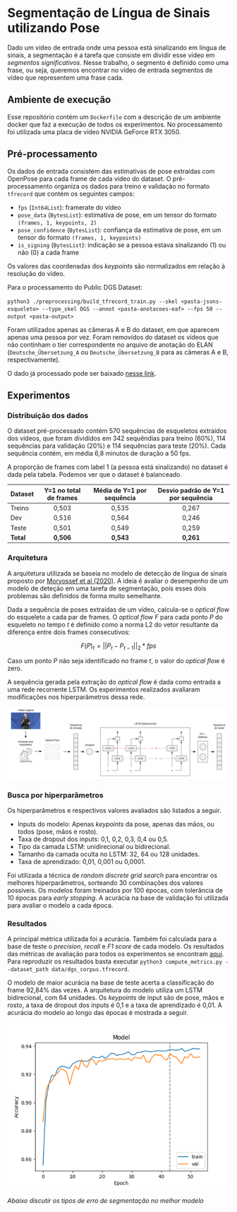 # Segmentação de Língua de Sinais utilizando Pose

Dado um vídeo de entrada onde uma pessoa está sinalizando em língua de sinais, a segmentação é a tarefa que consiste em dividir esse vídeo em *segmentos significativos*. Nesse trabalho, o segmento é definido como uma frase, ou seja, queremos encontrar no vídeo de entrada segmentos de vídeo que representem uma frase cada.

## Ambiente de execução

Esse repositório contém um `Dockerfile` com a descrição de um ambiente docker que faz a execução de todos os experimentos. No processamento foi utilizada uma placa de vídeo NVIDIA GeForce RTX 3050.

## Pré-processamento

Os dados de entrada consistem das estimativas de pose extraídas com OpenPose para cada frame de cada vídeo do dataset. O pré-processamento organiza os dados para treino e validação no formato `tfrecord` que contém os seguintes campos:
- `fps` (`Int64List`): framerate do vídeo
- `pose_data` (`BytesList`): estimativa de pose, em um tensor do formato `(frames, 1, keypoints, 2)`
-  `pose_confidence` (`BytesList`): confiança da estimativa de pose, em um tensor do formato `(frames, 1, keypoints)`
- `is_signing` (`BytesList`): indicação se a pessoa estava sinalizando (1) ou não (0) a cada frame

Os valores das coordenadas dos *keypoints* são normalizados em relação à resolução do vídeo.

Para o processamento do Public DGS Dataset:

`python3 ./preprocessing/build_tfrecord_train.py --skel <pasta-jsons-esqueleto> --type_skel DGS --annot <pasta-anotacoes-eaf> --fps 50 --output <pasta-output>`

Foram utilizados apenas as câmeras A e B do dataset, em que aparecem apenas uma pessoa por vez. Foram removidos do dataset os vídeos que não continham o tier correspondente no arquivo de anotação do ELAN (`Deutsche_Übersetzung_A` ou `Deutsche_Übersetzung_B` para as câmeras A e B, respectivamente).

O dado já processado pode ser baixado [nesse link](https://ufmgbr-my.sharepoint.com/:u:/g/personal/jessicalfr_ufmg_br/EYH2wSRK-SRFt0RWwLlWSAwB5IkzGeejgO2SU5ruBVRsEg?e=1GkHKF).


## Experimentos

### Distribuição dos dados

O dataset pré-processado contém 570 sequências de esqueletos extraídos dos vídeos, que foram divididos em 342 sequêndias para treino (60%), 114 sequências para validação (20%) e 114 sequências para teste (20%). Cada sequência contém, em média 6,8 minutos de duração a 50 fps.

A proporção de frames com label 1 (a pessoa está sinalizando) no dataset é dada pela tabela. Podemos ver que o dataset é balanceado.

**Dataset** | **Y=1 no total de frames** | **Média de Y=1 por sequência** | **Desvio padrão de Y=1 por sequência** |
--------|:-----:|:-----:|:-----:|
Treino  | 0,503 | 0,535 | 0,267 |
Dev     | 0,516 | 0,564 | 0,246 |
Teste   | 0,501 | 0,549 | 0,259 |
**Total**   | **0,506** | **0,543** | **0,261** |

### Arquitetura

A arquitetura utilizada se baseia no modelo de detecção de língua de sinais proposto por [Moryossef et al (2020)](https://slrtp.com/papers/full_papers/SLRTP.FP.04.017.paper.pdf). A ideia é avaliar o desempenho de um modelo de deteção em uma tarefa de segmentação, pois esses dois problemas são definidos de forma muito semelhante.

Dada a sequência de poses extraídas de um vídeo, calcula-se o *optical flow* do esqueleto a cada par de frames. O *optical flow F* para cada ponto *P* do esqueleto no tempo *t* é definido como a norma L2 do vetor resultante da diferença entre dois frames consecutivos:

```math
F(P)_t = ||P_t - P_{t-1}||_2 * fps
```

Caso um ponto *P* não seja identificado no frame *t*, o valor do *optical flow* é zero.

A sequência gerada pela extração do *optical flow* é dada como entrada a uma rede recorrente LSTM. Os experimentos realizados avaliaram modificações nos hiperparâmetros dessa rede.

![Arquitetura do modelo](model.png)

### Busca por hiperparâmetros

Os hiperparâmetros e respectivos valores avaliados são listados a seguir.

- Inputs do modelo: Apenas *keypoints* da pose, apenas das mãos, ou todos (pose, mãos e rosto).
- Taxa de dropout dos inputs: 0,1, 0,2, 0,3, 0,4 ou 0,5.
- Tipo da camada LSTM: unidirecional ou bidirecional.
- Tamanho da camada oculta no LSTM: 32, 64 ou 128 unidades.
- Taxa de aprendizado: 0,01, 0,001 ou 0,0001.

Foi utilizada a técnica de *random discrete grid search* para encontrar os melhores hiperparâmetros, sorteando 30 combinações dos valores possíveis. Os modelos foram treinados por 100 épocas, com tolerância de 10 épocas para *early stopping*. A acurácia na base de validação foi utilizada para avaliar o modelo a cada época.

### Resultados

A principal métrica utilizada foi a acurácia. Também foi calculada para a base de teste o *precision*, *recall* e *F1 score* de cada modelo. Os resultados das métricas de avaliação para todos os experimentos se encontram [aqui](https://docs.google.com/spreadsheets/d/1TRfizXqF6qu1dMrNDq354dbJPOnM9XjMhhxzA0osuIQ/edit?usp=sharing). Para reproduzir os resultados basta executar `python3 compute_metrics.py --dataset_path data/dgs_corpus.tfrecord`.

O modelo de maior acurácia na base de teste acerta a classificação do frame 92,84% das vezes. A arquitetura do modelo utiliza um LSTM bidirecional, com 64 unidades. Os *keypoints* de input são de pose, mãos e rosto, a taxa de dropout dos inputs é 0,1 e a taxa de aprendizado é 0,01. A acurácia do modelo ao longo das épocas é mostrada a seguir.

![Acurácia do melhor modelo ao logno do treinamento](./results/plots/model_9.png)

*Abaixo discutir os tipos de erro de segmentação no melhor modelo*
